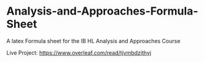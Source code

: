 # Analysis-and-Approaches-Formula-Sheet
A latex Formula sheet for the IB HL Analysis and Approaches Course

Live Project: https://www.overleaf.com/read/tjvmbdzjthyj
